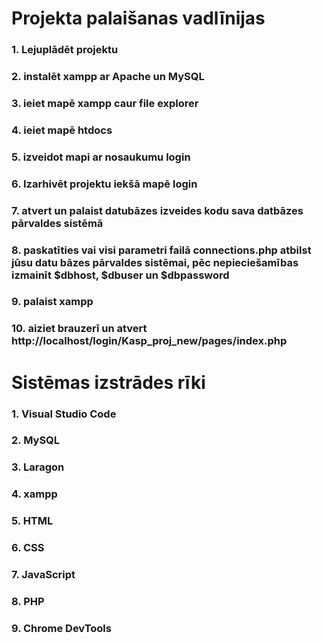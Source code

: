 # Projekta palaišanas vadlīnijas

### 1. Lejuplādēt projektu
### 2. instalēt xampp ar Apache un MySQL
### 3. ieiet mapē xampp caur file explorer
### 4. ieiet mapē htdocs
### 5. izveidot mapi ar nosaukumu login
### 6. Izarhivēt projektu iekšā mapē login
### 7. atvert un palaist datubāzes izveides kodu sava datbāzes pārvaldes sistēmā
### 8. paskatīties vai visi parametri failā connections.php atbilst jūsu datu bāzes pārvaldes sistēmai, pēc nepieciešamības izmainīt $dbhost, $dbuser un $dbpassword 
### 9. palaist xampp
### 10. aiziet brauzerī un atvert http://localhost/login/Kasp_proj_new/pages/index.php

# Sistēmas izstrādes rīki

### 1. Visual Studio Code
### 2. MySQL
### 3. Laragon
### 4. xampp
### 5. HTML
### 6. CSS
### 7. JavaScript
### 8. PHP
### 9. Chrome DevTools